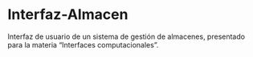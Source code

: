 # Interfaz-Almacen
Interfaz de usuario de un sistema de gestión de almacenes, presentado para la materia “Interfaces computacionales”.
